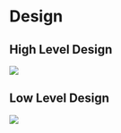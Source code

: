 # Design

## High Level Design
![](https://user-images.githubusercontent.com/94219350/143081910-cf455bf8-e981-468d-a4fe-001e21a8b667.jpg)

## Low Level Design
![](https://user-images.githubusercontent.com/94219350/143079062-4e8e86a9-1bd9-453c-a17c-9d45a5f11edf.jpg)
